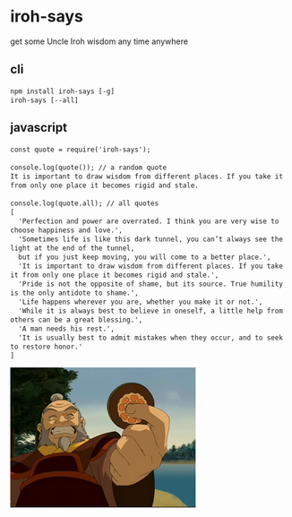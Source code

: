 # iroh-says

get some Uncle Iroh wisdom any time anywhere

## cli

```
npm install iroh-says [-g]
iroh-says [--all]
```

## javascript 

```
const quote = require('iroh-says');

console.log(quote()); // a random quote 
It is important to draw wisdom from different places. If you take it from only one place it becomes rigid and stale.

console.log(quote.all); // all quotes
[
  'Perfection and power are overrated. I think you are very wise to choose happiness and love.',
  'Sometimes life is like this dark tunnel, you can’t always see the light at the end of the tunnel, 
  but if you just keep moving, you will come to a better place.',
  'It is important to draw wisdom from different places. If you take it from only one place it becomes rigid and stale.',
  'Pride is not the opposite of shame, but its source. True humility is the only antidote to shame.',
  'Life happens wherever you are, whether you make it or not.',
  'While it is always best to believe in oneself, a little help from others can be a great blessing.',
  'A man needs his rest.',
  'It is usually best to admit mistakes when they occur, and to seek to restore honor.'
]
```

![Image of Uncle Iroh](https://github.com/alinakyin/iroh-says/blob/master/uncle_iroh.PNG)



